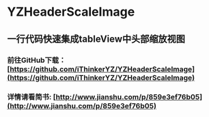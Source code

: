 # YZHeaderScaleImage
## 一行代码快速集成tableView中头部缩放视图

### 前往GitHub下载：[https://github.com/iThinkerYZ/YZHeaderScaleImage](https://github.com/iThinkerYZ/YZHeaderScaleImage)

### 详情请看简书: [http://www.jianshu.com/p/859e3ef76b05](http://www.jianshu.com/p/859e3ef76b05)
